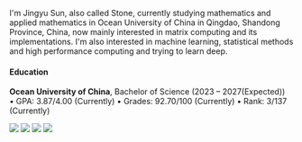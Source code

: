 
I'm Jingyu Sun, also called Stone, currently studying mathematics and applied mathematics in Ocean University of China in Qingdao, Shandong Province, China, now mainly interested in matrix computing and its implementations. 
I'm also interested in machine learning, statistical methods and high performance computing and trying to learn deep.


#### Education  
**Ocean University of China**, Bachelor of Science (2023 – 2027(Expected))  
• GPA: 3.87/4.00 (Currently)
• Grades: 92.70/100 (Currently)
• Rank: 3/137 (Currently) 

[![](https://img.shields.io/badge/stonehfzs-Github-blue?logo=github)](https://github.com/stonehfzs)
[![](https://img.shields.io/badge/Email-Address-76BB21?logo=mailboxdotorg)](sunjingu@stu.ouc.edu.cn)
[![](https://img.shields.io/badge/禾风之水-Bilibili-FB7299?logo=bilibili)](https://space.bilibili.com/498816517)
[![](https://img.shields.io/badge/禾风之水-知乎-0084FF?logo=zhihu)](https://www.zhihu.com/people/he-feng-zhi-shui-85)
